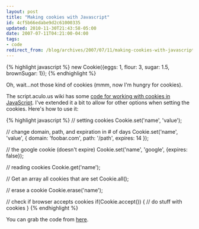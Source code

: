 ```yaml
---
layout: post
title: "Making cookies with Javascript"
id: 4cf5b66edabe9d2c61000335
updated: 2010-11-30T21:43:58-05:00
date: 2007-07-11T04:21:00-04:00
tags:
- code
redirect_from: /blog/archives/2007/07/11/making-cookies-with-javascript/
---
```


{% highlight javascript %}
new Cookie({eggs: 1, flour: 3, sugar: 1.5, brownSugar: 1});
{% endhighlight %}

Oh, wait…not those kind of cookies (mmm, now I'm hungry for cookies).

The script.aculo.us wiki has some [code for working with cookies in JavaScript](":http://wiki.script.aculo.us/scriptaculous/show/Cookie). I've extended it a bit to allow for other options when setting the cookies. Here's how to use it:

{% highlight javascript %}
// setting cookies
Cookie.set('name', 'value');

// change domain, path, and expiration in # of days
Cookie.set('name', 'value', {
  domain: 'foobar.com',
  path: '/path',
  expires: 14
});

// the google cookie (doesn't expire)
Cookie.set('name', 'google', {expires: false});

// reading cookies
Cookie.get('name');

// Get an array all cookies that are set
Cookie.all();

// erase a cookie
Cookie.erase('name');

// check if browser accepts cookies
if(Cookie.accept()) {
  // do stuff with cookies
}
{% endhighlight %}

You can grab the code from [here](http://source.collectiveidea.com/public/rails/javascripts/cookie.js).

